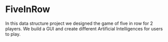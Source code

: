 # FiveInRow
In this data structure project we designed the game of five in row for 2 players. We build a GUI and create different Artificial Intelligences for users to play. 
